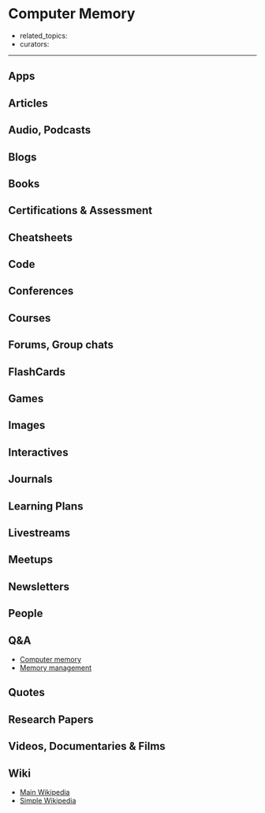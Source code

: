 # Computer Memory

- related_topics:
- curators:

------

## Apps


## Articles

## Audio, Podcasts

## Blogs

## Books

## Certifications & Assessment

## Cheatsheets

## Code

## Conferences

## Courses

## Forums, Group chats

## FlashCards

## Games

## Images

## Interactives

## Journals

## Learning Plans

## Livestreams

## Meetups

## Newsletters

## People

## Q&A

- [Computer memory](https://www.quora.com/topic/Computer-Memory)
- [Memory management](https://www.quora.com/topic/Memory-Management-computer-programming)

## Quotes

## Research Papers

## Videos, Documentaries & Films

## Wiki

- [Main Wikipedia](https://en.wikipedia.org/wiki/Computer_memory)
- [Simple Wikipedia](https://simple.wikipedia.org/wiki/Computer_memory)


